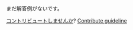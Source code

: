 
まだ解答例がないです。

[コントリビュートしませんか](https://github.com/BFEdev/BFE.dev-solutions/blob/main/quiz/hoisting-iv_ja.md)?  [Contribute guideline](https://github.com/BFEdev/BFE.dev-solutions#how-to-contribute)
